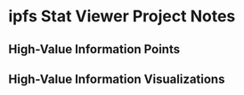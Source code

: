 # ipfs Stat Viewer Project Notes

## High-Value Information Points

## High-Value Information Visualizations
